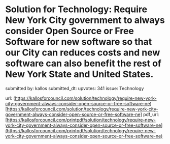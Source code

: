 # Solution for Technology: Require New York City government to always consider Open Source or Free Software for new software so that our City can reduces costs and new software can also benefit the rest of New York State and United States. #

submitted by: kallos
submitted_dt: 
upvotes: 341
issue: Technology



url: (https://kallosforcouncil.com/solution/technology/require-new-york-city-government-always-consider-open-source-or-free-software-ne)[https://kallosforcouncil.com/solution/technology/require-new-york-city-government-always-consider-open-source-or-free-software-ne]
pdf_url: [https://kallosforcouncil.com/printpdf/solution/technology/require-new-york-city-government-always-consider-open-source-or-free-software-ne](https://kallosforcouncil.com/printpdf/solution/technology/require-new-york-city-government-always-consider-open-source-or-free-software-ne)